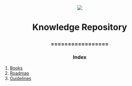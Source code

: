 <h1 align="center">
<img src="https://img.shields.io/static/v1?label=KNOWLEDGE%20PREPOSITORY%20BY&message=MAYCON%20BATESTIN&color=7159c1&style=flat-square&logo=ghost"/>



<h1> <p align="center"> Knowledge Repository  </p> </h1>
<h3> <p align="center"> ================= </p> </h3>

<h3> <p align="center"> Index  </p>  </h3>

<p>
<ol >
 <li> <a href="https://github.com/batestin1/Knowledge-Repository-/tree/main/books"> Books </a> </li>
 <li> <a href="https://github.com/batestin1/Knowledge-Repository-/tree/main/roadmap"> Roadmap </a> </li>
 <li> <a href="https://github.com/batestin1/Knowledge-Repository-/tree/main/guidelines"> Guidelines </a> </li>
 </ol>
</p>

